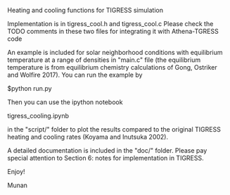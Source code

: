 Heating and cooling functions for TIGRESS simulation

Implementation is in tigress_cool.h and tigress_cool.c
Please check the TODO comments in these two files for integrating it with
Athena-TGRESS code

An example is included for solar neighborhood conditions with equilibrium
temperature at a range of densities in "main.c" file (the equilibrium temperature 
is from equilibrium chemistry calculations of Gong, Ostriker and Wolfire 2017). 
You can run the example by 

$python run.py

Then you can use the ipython notebook

tigress_cooling.ipynb

in the "script/" folder to plot the results compared to the original TIGRESS
heating and cooling rates (Koyama and Inutsuka 2002).

A detailed documentation is included in the "doc/" folder. Please pay special
attention to Section 6: notes for implementation in TIGRESS.

Enjoy!

Munan
